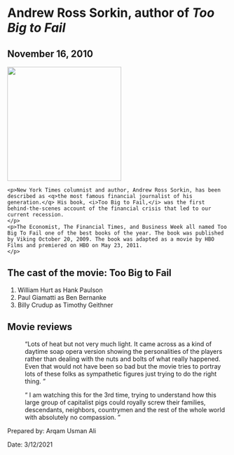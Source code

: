 
<html lang="en">
<main>

<body>


<h1>Andrew Ross Sorkin, author of <i>Too Big to Fail</i></h1>
<h2>    November 16, 2010 </h2>
<img src="image/sorkin_desk260.jpg" width="260">

	<p>New York Times columnist and author, Andrew Ross Sorkin, has been described as <q>the most famous financial journalist of his generation.</q> His book, <i>Too Big to Fail,</i> was the first behind-the-scenes account of the financial crisis that led to our current recession.
	</p>
	<p>The Economist, The Financial Times, and Business Week all named Too Big To Fail one of the best books of the year. The book was published by Viking October 20, 2009. The book was adapted as a movie by HBO Films and premiered on HBO on May 23, 2011.
	</p>
<h2>The cast of the movie: Too Big to Fail </h2>
	<ol>
		<li>William Hurt as Hank Paulson</li>
		<li>Paul Giamatti as Ben Bernanke</li>
		<li>Billy Crudup as Timothy Geithner</li>
	</ol>
	<h2>Movie reviews</h2>
	<p style="margin-left: 40px">
	<q>Lots of heat but not very much light. It came across as a kind of daytime soap opera version showing the personalities of the players rather than dealing with the nuts and bolts of what really happened. Even that would not have been so bad but the movie tries to portray lots of these folks as sympathetic figures just trying to do the right thing.
	</q>
		</p>
<p style="margin-left: 40px">
<q>
	I am watching this for the 3rd time, trying to understand how this large group of capitalist pigs could royally screw their families, descendants, neighbors, countrymen and the rest of the whole world with absolutely no compassion.
</q>
	</p>
</main>
<footer> <p>Prepared by: Arqam Usman Ali</p>
		Date: 3/12/2021 </footer>
	
</body>
</html>

